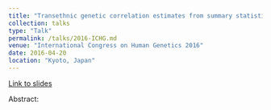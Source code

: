 ```yaml
---
title: "Transethnic genetic correlation estimates from summary statistics"
collection: talks
type: "Talk"
permalink: /talks/2016-ICHG.md
venue: "International Congress on Human Genetics 2016"
date: 2016-04-20
location: "Kyoto, Japan"
---
```


[Link to slides](http://brielin.github.io/pages/404.md)

Abstract:

